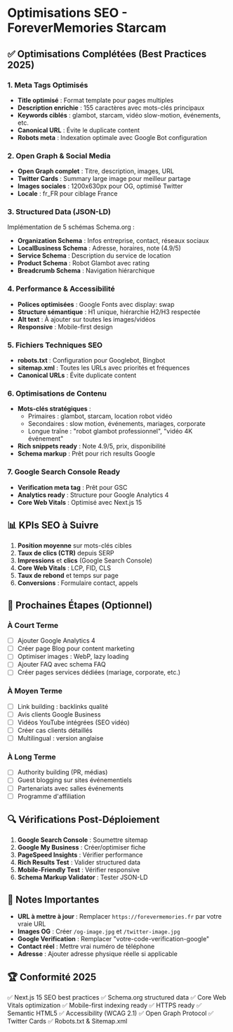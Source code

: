 # Optimisations SEO - ForeverMemories Starcam

## ✅ Optimisations Complétées (Best Practices 2025)

### 1. Meta Tags Optimisés
- **Title optimisé** : Format template pour pages multiples
- **Description enrichie** : 155 caractères avec mots-clés principaux
- **Keywords ciblés** : glambot, starcam, vidéo slow-motion, événements, etc.
- **Canonical URL** : Évite le duplicate content
- **Robots meta** : Indexation optimale avec Google Bot configuration

### 2. Open Graph & Social Media
- **Open Graph complet** : Titre, description, images, URL
- **Twitter Cards** : Summary large image pour meilleur partage
- **Images sociales** : 1200x630px pour OG, optimisé Twitter
- **Locale** : fr_FR pour ciblage France

### 3. Structured Data (JSON-LD)
Implémentation de 5 schémas Schema.org :
- **Organization Schema** : Infos entreprise, contact, réseaux sociaux
- **LocalBusiness Schema** : Adresse, horaires, note (4.9/5)
- **Service Schema** : Description du service de location
- **Product Schema** : Robot Glambot avec rating
- **Breadcrumb Schema** : Navigation hiérarchique

### 4. Performance & Accessibilité
- **Polices optimisées** : Google Fonts avec display: swap
- **Structure sémantique** : H1 unique, hiérarchie H2/H3 respectée
- **Alt text** : À ajouter sur toutes les images/vidéos
- **Responsive** : Mobile-first design

### 5. Fichiers Techniques SEO
- **robots.txt** : Configuration pour Googlebot, Bingbot
- **sitemap.xml** : Toutes les URLs avec priorités et fréquences
- **Canonical URLs** : Évite duplicate content

### 6. Optimisations de Contenu
- **Mots-clés stratégiques** :
  - Primaires : glambot, starcam, location robot vidéo
  - Secondaires : slow motion, événements, mariages, corporate
  - Longue traîne : "robot glambot professionnel", "vidéo 4K événement"
- **Rich snippets ready** : Note 4.9/5, prix, disponibilité
- **Schema markup** : Prêt pour rich results Google

### 7. Google Search Console Ready
- **Verification meta tag** : Prêt pour GSC
- **Analytics ready** : Structure pour Google Analytics 4
- **Core Web Vitals** : Optimisé avec Next.js 15

## 📊 KPIs SEO à Suivre

1. **Position moyenne** sur mots-clés cibles
2. **Taux de clics (CTR)** depuis SERP
3. **Impressions** et **clics** (Google Search Console)
4. **Core Web Vitals** : LCP, FID, CLS
5. **Taux de rebond** et temps sur page
6. **Conversions** : Formulaire contact, appels

## 🎯 Prochaines Étapes (Optionnel)

### À Court Terme
- [ ] Ajouter Google Analytics 4
- [ ] Créer page Blog pour content marketing
- [ ] Optimiser images : WebP, lazy loading
- [ ] Ajouter FAQ avec schema FAQ
- [ ] Créer pages services dédiées (mariage, corporate, etc.)

### À Moyen Terme
- [ ] Link building : backlinks qualité
- [ ] Avis clients Google Business
- [ ] Vidéos YouTube intégrées (SEO vidéo)
- [ ] Créer cas clients détaillés
- [ ] Multilingual : version anglaise

### À Long Terme
- [ ] Authority building (PR, médias)
- [ ] Guest blogging sur sites événementiels
- [ ] Partenariats avec salles événements
- [ ] Programme d'affiliation

## 🔍 Vérifications Post-Déploiement

1. **Google Search Console** : Soumettre sitemap
2. **Google My Business** : Créer/optimiser fiche
3. **PageSpeed Insights** : Vérifier performance
4. **Rich Results Test** : Valider structured data
5. **Mobile-Friendly Test** : Vérifier responsive
6. **Schema Markup Validator** : Tester JSON-LD

## 📝 Notes Importantes

- **URL à mettre à jour** : Remplacer `https://forevermemories.fr` par votre vraie URL
- **Images OG** : Créer `/og-image.jpg` et `/twitter-image.jpg`
- **Google Verification** : Remplacer "votre-code-verification-google"
- **Contact réel** : Mettre vrai numéro de téléphone
- **Adresse** : Ajouter adresse physique réelle si applicable

## 🏆 Conformité 2025

✅ Next.js 15 SEO best practices
✅ Schema.org structured data
✅ Core Web Vitals optimization
✅ Mobile-first indexing ready
✅ HTTPS ready
✅ Semantic HTML5
✅ Accessibility (WCAG 2.1)
✅ Open Graph Protocol
✅ Twitter Cards
✅ Robots.txt & Sitemap.xml

